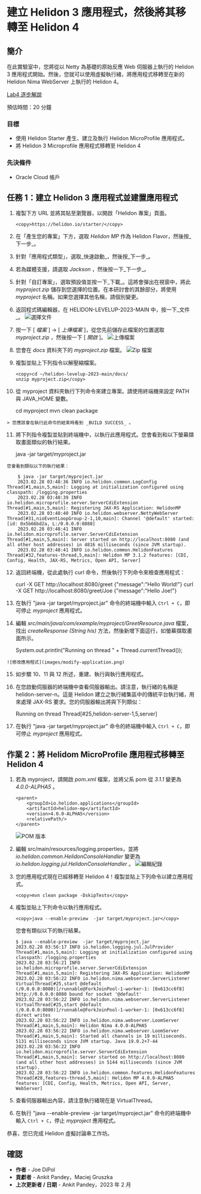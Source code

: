 # 建立 Helidon 3 應用程式，然後將其移轉至 Helidon 4

## 簡介

在此實驗室中，您將從以 Netty 為基礎的原始反應 Web 伺服器上執行的 Helidon 3 應用程式開始。然後，您就可以使用虛擬執行緒，將應用程式移轉至在新的 Helidon Nima WebServer 上執行的 Helidon 4。

[Lab4 逐步解說](videohub:1_zr1m00ba)

預估時間：20 分鐘

### 目標

*   使用 Helidon Starter 產生、建立及執行 Helidon MicroProfile 應用程式。
*   將 Helidon 3 Microprofile 應用程式移轉至 Helidon 4

### 先決條件

*   Oracle Cloud 帳戶

## 任務 1：建立 Helidon 3 應用程式並建置應用程式

1.  複製下方 URL 並將其貼至瀏覽器，以開啟「Helidon 專案」頁面。
    
        <copy>https://helidon.io/starter/</copy>
        
2.  在「產生您的專案」下方，選取 _Helidon MP_ 作為 Helidon Flavor，然後按_下一步_。
    
3.  針對「應用程式類型」，選取_快速啟動_，然後按_下一步_。
    
4.  若為媒體支援，請選取 _Jackson_ ，然後按一下_下一步_。
    
5.  針對「自訂專案」，選取預設值並按一下_下載_。這將會彈出在視窗中，將此 _myproject.zip_ 儲存到您選擇的位置。在本研討會的其餘部分，將使用 _myproject_ 名稱。如果您選擇其他名稱，請個別變更。
    
6.  返回程式碼編輯器，在 HELIDON-LEVELUP-2023-MAIN 中，按一下_文件_。 ![選擇文件](images/select-docs.png)
    
7.  按一下 \[ _檔案_ \] -> \[ _上傳檔案_ \]，從您先前儲存此檔案的位置選取 _myproject.zip_ ，然後按一下 \[ _開啟_ \]。 ![上傳檔案](images/upload-files.png)
    
8.  您會在 _docs_ 資料夾下的 _myproject.zip_ 檔案。 ![Zip 檔案](images/zip-file.png)
    
9.  複製並貼上下列指令以解壓縮檔案。
    
        <copy>cd ~/helidon-levelup-2023-main/docs/
        unzip myproject.zip</copy>
        
10.  從 myproject 資料夾執行下列命令來建立專案。請使用終端機來設定 PATH 與 JAVA\_HOME 變數。
    
        <copy>cd myproject
        mvn clean package</copy>
        
    
    > 您應該會在執行此命令的結束時看到 _BUILD SUCCESS_ 。
    
11.  將下列指令複製並貼到終端機中，以執行此應用程式。您會看到和以下螢幕擷取畫面類似的執行結果。
    
        <copy>java -jar target/myproject.jar</copy>
        
    
    您會看到類似以下的執行結果：
    
        $ java -jar target/myproject.jar
        2023.02.28 03:48:36 INFO io.helidon.common.LogConfig Thread[#1,main,5,main]: Logging at initialization configured using classpath: /logging.properties
        2023.02.28 03:48:39 INFO io.helidon.microprofile.server.ServerCdiExtension Thread[#1,main,5,main]: Registering JAX-RS Application: HelidonMP
        2023.02.28 03:48:40 INFO io.helidon.webserver.NettyWebServer Thread[#31,nioEventLoopGroup-2-1,10,main]: Channel '@default' started: [id: 0x5b66bd2a, L:/0.0.0.0:8080]
        2023.02.28 03:48:41 INFO io.helidon.microprofile.server.ServerCdiExtension Thread[#1,main,5,main]: Server started on http://localhost:8080 (and all other host addresses) in 4816 milliseconds (since JVM startup).
        2023.02.28 03:48:41 INFO io.helidon.common.HelidonFeatures Thread[#32,features-thread,5,main]: Helidon MP 3.1.2 features: [CDI, Config, Health, JAX-RS, Metrics, Open API, Server]
        
12.  返回終端機，從此處執行 curl 命令，然後執行下列命令來檢查應用程式：
    
        <copy>
        curl -X GET http://localhost:8080/greet
        </copy>
        {"message":"Hello World!"}
        
    
        <copy>
        curl -X GET http://localhost:8080/greet/Joe
        </copy>
        {"message":"Hello Joe!"}
        
13.  在執行 "java -jar target/myproject.jar" 命令的終端機中輸入 `Ctrl + C`，即可停止 _myproject_ 應用程式。
    
14.  編輯 _src/main/java/com/example/myproject/GreetResource.java_ 檔案，找出 _createResponse (String his)_ 方法，然後新增下面這行，如螢幕擷取畫面所示。
    
        <copy>System.out.println("Running on thread " + Thread.currentThread());</copy>
        
    
    ![修改應用程式](images/modify-application.png)
    
15.  如步驟 10、11 與 12 所述，重建、執行與執行應用程式。
    
16.  在您啟動伺服器的終端機中查看伺服器輸出。請注意，執行緒的名稱是 helidon-server-n。這是 Helidon 建立之執行緒集區中的傳統平台執行緒，用來處理 JAX-RS 要求。您的伺服器輸出將與下列類似：
    
        Running on thread Thread[#25,helidon-server-1,5,server]
        
17.  在執行 "java -jar target/myproject.jar" 命令的終端機中輸入 `Ctrl + C`，即可停止 _myproject_ 應用程式。
    

## 作業 2：將 Helidom MicroProfile 應用程式移轉至 Helidon 4

1.  若為 myproject，請開啟 _pom.xml_ 檔案，並將父系 pom 從 _3.1.1_ 變更為 _4.0.0-ALPHA5_ 。
    
        <parent>
            <groupId>io.helidon.applications</groupId>
            <artifactId>helidon-mp</artifactId>
            <version>4.0.0-ALPHA5</version>
            <relativePath/>
        </parent>
        
    
    ![POM 版本](images/pom-version.png)
    
2.  編輯 src/main/resources/logging.properties，並將 _io.helidon.common.HelidonConsoleHandler_ 變更為 _io.helidon.logging.jul.HelidonConsoleHandler_ 。 ![編輯紀錄](images/edit-logging.png)
    
3.  您的應用程式現在已經移轉至 Helidon 4！複製並貼上下列命令以建立應用程式。
    
        <copy>mvn clean package -DskipTests</copy>
        
4.  複製並貼上下列命令以執行應用程式。
    
        <copy>java --enable-preview  -jar target/myproject.jar</copy>
        
    
    您會有類似以下的執行結果。
    
        $ java --enable-preview  -jar target/myproject.jar
        2023.02.28 03:56:17 INFO io.helidon.logging.jul.JulProvider Thread[#1,main,5,main]: Logging at initialization configured using classpath: /logging.properties
        2023.02.28 03:56:21 INFO io.helidon.microprofile.server.ServerCdiExtension Thread[#1,main,5,main]: Registering JAX-RS Application: HelidonMP
        2023.02.28 03:56:22 INFO io.helidon.nima.webserver.ServerListener VirtualThread[#25,start @default (/0.0.0.0:8080)]/runnable@ForkJoinPool-1-worker-1: [0x613cc6f8] http://0.0.0.0:8080 bound for socket '@default'
        2023.02.28 03:56:22 INFO io.helidon.nima.webserver.ServerListener VirtualThread[#25,start @default (/0.0.0.0:8080)]/runnable@ForkJoinPool-1-worker-1: [0x613cc6f8] direct writes
        2023.02.28 03:56:22 INFO io.helidon.nima.webserver.LoomServer Thread[#1,main,5,main]: Helidon Níma 4.0.0-ALPHA5
        2023.02.28 03:56:22 INFO io.helidon.nima.webserver.LoomServer Thread[#1,main,5,main]: Started all channels in 19 milliseconds. 5131 milliseconds since JVM startup. Java 19.0.2+7-44
        2023.02.28 03:56:22 INFO io.helidon.microprofile.server.ServerCdiExtension Thread[#1,main,5,main]: Server started on http://localhost:8080 (and all other host addresses) in 5144 milliseconds (since JVM startup).
        2023.02.28 03:56:22 INFO io.helidon.common.features.HelidonFeatures Thread[#28,features-thread,5,main]: Helidon MP 4.0.0-ALPHA5 features: [CDI, Config, Health, Metrics, Open API, Server, WebServer]
        
5.  查看伺服器輸出內容，請注意執行緒現在是 VirtualThread。
    
6.  在執行 "java --enable-preview -jar target/myproject.jar" 命令的終端機中輸入 `Ctrl + C`，停止 _myproject_ 應用程式。
    

恭喜，您已完成 Helidon 虛擬討論串工作坊。

## 確認

*   **作者** - Joe DiPol
*   **貢獻者** - Ankit Pandey，Maciej Gruszka
*   **上次更新者 / 日期** - Ankit Pandey，2023 年 2 月